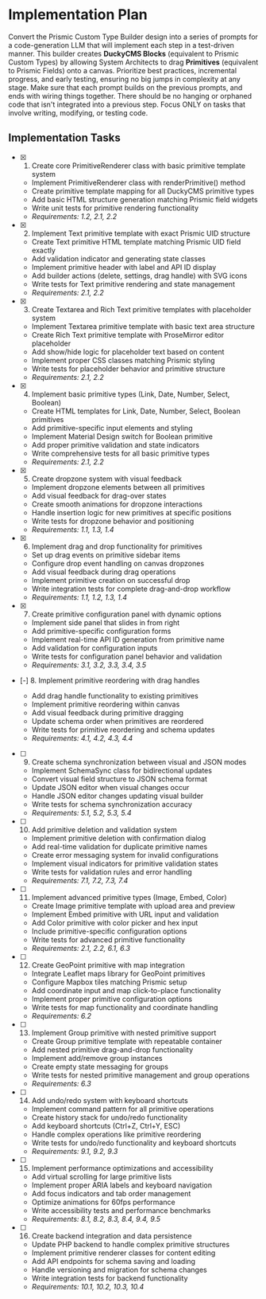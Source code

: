 # Implementation Plan

Convert the Prismic Custom Type Builder design into a series of prompts for a code-generation LLM that will implement each step in a test-driven manner. This builder creates **DuckyCMS Blocks** (equivalent to Prismic Custom Types) by allowing System Architects to drag **Primitives** (equivalent to Prismic Fields) onto a canvas. Prioritize best practices, incremental progress, and early testing, ensuring no big jumps in complexity at any stage. Make sure that each prompt builds on the previous prompts, and ends with wiring things together. There should be no hanging or orphaned code that isn't integrated into a previous step. Focus ONLY on tasks that involve writing, modifying, or testing code.

## Implementation Tasks

- [x] 1. Create core PrimitiveRenderer class with basic primitive template system





  - Implement PrimitiveRenderer class with renderPrimitive() method
  - Create primitive template mapping for all DuckyCMS primitive types
  - Add basic HTML structure generation matching Prismic field widgets
  - Write unit tests for primitive rendering functionality
  - _Requirements: 1.2, 2.1, 2.2_

- [x] 2. Implement Text primitive template with exact Prismic UID structure





  - Create Text primitive HTML template matching Prismic UID field exactly
  - Add validation indicator and generating state classes
  - Implement primitive header with label and API ID display
  - Add builder actions (delete, settings, drag handle) with SVG icons
  - Write tests for Text primitive rendering and state management
  - _Requirements: 2.1, 2.2_

- [x] 3. Create Textarea and Rich Text primitive templates with placeholder system





  - Implement Textarea primitive template with basic text area structure
  - Create Rich Text primitive template with ProseMirror editor placeholder
  - Add show/hide logic for placeholder text based on content
  - Implement proper CSS classes matching Prismic styling
  - Write tests for placeholder behavior and primitive structure
  - _Requirements: 2.1, 2.2_

- [x] 4. Implement basic primitive types (Link, Date, Number, Select, Boolean)





  - Create HTML templates for Link, Date, Number, Select, Boolean primitives
  - Add primitive-specific input elements and styling
  - Implement Material Design switch for Boolean primitive
  - Add proper primitive validation and state indicators
  - Write comprehensive tests for all basic primitive types
  - _Requirements: 2.1, 2.2_

- [x] 5. Create dropzone system with visual feedback





  - Implement dropzone elements between all primitives
  - Add visual feedback for drag-over states
  - Create smooth animations for dropzone interactions
  - Handle insertion logic for new primitives at specific positions
  - Write tests for dropzone behavior and positioning
  - _Requirements: 1.1, 1.3, 1.4_

- [x] 6. Implement drag and drop functionality for primitives








  - Set up drag events on primitive sidebar items
  - Configure drop event handling on canvas dropzones
  - Add visual feedback during drag operations
  - Implement primitive creation on successful drop
  - Write integration tests for complete drag-and-drop workflow
  - _Requirements: 1.1, 1.2, 1.3, 1.4_

- [x] 7. Create primitive configuration panel with dynamic options





  - Implement side panel that slides in from right
  - Add primitive-specific configuration forms
  - Implement real-time API ID generation from primitive name
  - Add validation for configuration inputs
  - Write tests for configuration panel behavior and validation
  - _Requirements: 3.1, 3.2, 3.3, 3.4, 3.5_

- [-] 8. Implement primitive reordering with drag handles



  - Add drag handle functionality to existing primitives
  - Implement primitive reordering within canvas
  - Add visual feedback during primitive dragging
  - Update schema order when primitives are reordered
  - Write tests for primitive reordering and schema updates
  - _Requirements: 4.1, 4.2, 4.3, 4.4_

- [ ] 9. Create schema synchronization between visual and JSON modes
  - Implement SchemaSync class for bidirectional updates
  - Convert visual field structure to JSON schema format
  - Update JSON editor when visual changes occur
  - Handle JSON editor changes updating visual builder
  - Write tests for schema synchronization accuracy
  - _Requirements: 5.1, 5.2, 5.3, 5.4_

- [ ] 10. Add primitive deletion and validation system
  - Implement primitive deletion with confirmation dialog
  - Add real-time validation for duplicate primitive names
  - Create error messaging system for invalid configurations
  - Implement visual indicators for primitive validation states
  - Write tests for validation rules and error handling
  - _Requirements: 7.1, 7.2, 7.3, 7.4_

- [ ] 11. Implement advanced primitive types (Image, Embed, Color)
  - Create Image primitive template with upload area and preview
  - Implement Embed primitive with URL input and validation
  - Add Color primitive with color picker and hex input
  - Include primitive-specific configuration options
  - Write tests for advanced primitive functionality
  - _Requirements: 2.1, 2.2, 6.1, 6.3_

- [ ] 12. Create GeoPoint primitive with map integration
  - Integrate Leaflet maps library for GeoPoint primitives
  - Configure Mapbox tiles matching Prismic setup
  - Add coordinate input and map click-to-place functionality
  - Implement proper primitive configuration options
  - Write tests for map functionality and coordinate handling
  - _Requirements: 6.2_

- [ ] 13. Implement Group primitive with nested primitive support
  - Create Group primitive template with repeatable container
  - Add nested primitive drag-and-drop functionality
  - Implement add/remove group instances
  - Create empty state messaging for groups
  - Write tests for nested primitive management and group operations
  - _Requirements: 6.3_

- [ ] 14. Add undo/redo system with keyboard shortcuts
  - Implement command pattern for all primitive operations
  - Create history stack for undo/redo functionality
  - Add keyboard shortcuts (Ctrl+Z, Ctrl+Y, ESC)
  - Handle complex operations like primitive reordering
  - Write tests for undo/redo functionality and keyboard shortcuts
  - _Requirements: 9.1, 9.2, 9.3_

- [ ] 15. Implement performance optimizations and accessibility
  - Add virtual scrolling for large primitive lists
  - Implement proper ARIA labels and keyboard navigation
  - Add focus indicators and tab order management
  - Optimize animations for 60fps performance
  - Write accessibility tests and performance benchmarks
  - _Requirements: 8.1, 8.2, 8.3, 8.4, 9.4, 9.5_

- [ ] 16. Create backend integration and data persistence
  - Update PHP backend to handle complex primitive structures
  - Implement primitive renderer classes for content editing
  - Add API endpoints for schema saving and loading
  - Handle versioning and migration for schema changes
  - Write integration tests for backend functionality
  - _Requirements: 10.1, 10.2, 10.3, 10.4_